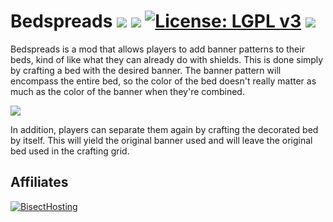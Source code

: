 # Bedspreads [![](http://cf.way2muchnoise.eu/versions/bedspreads.svg)](https://www.curseforge.com/minecraft/mc-mods/bedspreads) [![](http://cf.way2muchnoise.eu/short_bedspreads_downloads.svg)](https://www.curseforge.com/minecraft/mc-mods/bedspreads/files) [![License: LGPL v3](https://img.shields.io/badge/License-LGPL%20v3-blue.svg?&style=flat-square)](https://www.gnu.org/licenses/lgpl-3.0) [![](https://img.shields.io/discord/500852157503766538.svg?color=green&label=Discord&style=flat-square)](https://discord.gg/JWgrdwt)

Bedspreads is a mod that allows players to add banner patterns to their beds, kind of like what they can already do with shields. This is done simply by crafting a bed with the desired banner. The banner pattern will encompass the entire bed, so the color of the bed doesn't really matter as much as the color of the banner when they're combined.

![](https://i.postimg.cc/TYrYYjbM/bedshot.png)

In addition, players can separate them again by crafting the decorated bed by itself. This will yield the original banner used and will leave the original bed used in the crafting grid.

## Affiliates

[![BisectHosting](https://i.ibb.co/1G4QPdc/bh-illusive.png)](https://bisecthosting.com/illusive)
